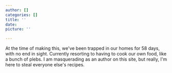 ```yaml
---
author: []
categories: []
title: ''
date: 
picture: ''

---
```

At the time of making this, we've been trapped in our homes for 58 days, with no end in sight. Currently resorting to having to cook our own food, like a bunch of plebs. I am masquerading as an author on this site, but really, I'm here to steal everyone else's recipes. 